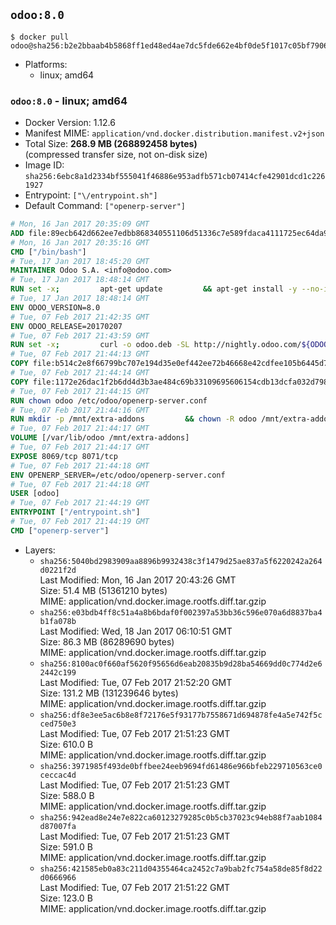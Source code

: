 ## `odoo:8.0`

```console
$ docker pull odoo@sha256:b2e2bbaab4b5868ff1ed48ed4ae7dc5fde662e4bf0de5f1017c05bf7906e3593
```

-	Platforms:
	-	linux; amd64

### `odoo:8.0` - linux; amd64

-	Docker Version: 1.12.6
-	Manifest MIME: `application/vnd.docker.distribution.manifest.v2+json`
-	Total Size: **268.9 MB (268892458 bytes)**  
	(compressed transfer size, not on-disk size)
-	Image ID: `sha256:6ebc8a1d2334bf555041f46886e953adfb571cb07414cfe42901dcd1c2261927`
-	Entrypoint: `["\/entrypoint.sh"]`
-	Default Command: `["openerp-server"]`

```dockerfile
# Mon, 16 Jan 2017 20:35:09 GMT
ADD file:89ecb642d662ee7edbb868340551106d51336c7e589fdaca4111725ec64da957 in / 
# Mon, 16 Jan 2017 20:35:16 GMT
CMD ["/bin/bash"]
# Tue, 17 Jan 2017 18:45:20 GMT
MAINTAINER Odoo S.A. <info@odoo.com>
# Tue, 17 Jan 2017 18:48:14 GMT
RUN set -x;         apt-get update         && apt-get install -y --no-install-recommends             ca-certificates             curl             node-less             node-clean-css             python-gevent             python-pip             python-pyinotify             python-renderpm             python-support         && curl -o wkhtmltox.deb -SL http://nightly.odoo.com/extra/wkhtmltox-0.12.1.2_linux-jessie-amd64.deb         && echo '40e8b906de658a2221b15e4e8cd82565a47d7ee8 wkhtmltox.deb' | sha1sum -c -         && dpkg --force-depends -i wkhtmltox.deb         && apt-get -y install -f --no-install-recommends         && apt-get purge -y --auto-remove -o APT::AutoRemove::RecommendsImportant=false -o APT::AutoRemove::SuggestsImportant=false npm         && rm -rf /var/lib/apt/lists/* wkhtmltox.deb         && pip install psycogreen==1.0
# Tue, 17 Jan 2017 18:48:14 GMT
ENV ODOO_VERSION=8.0
# Tue, 07 Feb 2017 21:42:35 GMT
ENV ODOO_RELEASE=20170207
# Tue, 07 Feb 2017 21:43:59 GMT
RUN set -x;         curl -o odoo.deb -SL http://nightly.odoo.com/${ODOO_VERSION}/nightly/deb/odoo_${ODOO_VERSION}.${ODOO_RELEASE}_all.deb         && echo 'cd8c1dc9d2ddf5a538381eed85871a2e343ec8ae odoo.deb' | sha1sum -c -         && dpkg --force-depends -i odoo.deb         && apt-get update         && apt-get -y install -f --no-install-recommends         && rm -rf /var/lib/apt/lists/* odoo.deb
# Tue, 07 Feb 2017 21:44:13 GMT
COPY file:b514c2e8f66799bc707e194d35e0ef442ee72b46668e42cdfee105b6445d7eb0 in / 
# Tue, 07 Feb 2017 21:44:14 GMT
COPY file:1172e26dac1f2b6dd4d3b3ae484c69b33109695606154cdb13dcfa032d798e88 in /etc/odoo/ 
# Tue, 07 Feb 2017 21:44:15 GMT
RUN chown odoo /etc/odoo/openerp-server.conf
# Tue, 07 Feb 2017 21:44:16 GMT
RUN mkdir -p /mnt/extra-addons         && chown -R odoo /mnt/extra-addons
# Tue, 07 Feb 2017 21:44:17 GMT
VOLUME [/var/lib/odoo /mnt/extra-addons]
# Tue, 07 Feb 2017 21:44:17 GMT
EXPOSE 8069/tcp 8071/tcp
# Tue, 07 Feb 2017 21:44:18 GMT
ENV OPENERP_SERVER=/etc/odoo/openerp-server.conf
# Tue, 07 Feb 2017 21:44:18 GMT
USER [odoo]
# Tue, 07 Feb 2017 21:44:19 GMT
ENTRYPOINT ["/entrypoint.sh"]
# Tue, 07 Feb 2017 21:44:19 GMT
CMD ["openerp-server"]
```

-	Layers:
	-	`sha256:5040bd2983909aa8896b9932438c3f1479d25ae837a5f6220242a264d0221f2d`  
		Last Modified: Mon, 16 Jan 2017 20:43:26 GMT  
		Size: 51.4 MB (51361210 bytes)  
		MIME: application/vnd.docker.image.rootfs.diff.tar.gzip
	-	`sha256:e03bdb4ff8c51a4a8b6bdaf0f002397a53bb36c596e070a6d8837ba4b1fa078b`  
		Last Modified: Wed, 18 Jan 2017 06:10:51 GMT  
		Size: 86.3 MB (86289690 bytes)  
		MIME: application/vnd.docker.image.rootfs.diff.tar.gzip
	-	`sha256:8100ac0f660af5620f95656d6eab20835b9d28ba54669dd0c774d2e62442c199`  
		Last Modified: Tue, 07 Feb 2017 21:52:20 GMT  
		Size: 131.2 MB (131239646 bytes)  
		MIME: application/vnd.docker.image.rootfs.diff.tar.gzip
	-	`sha256:df8e3ee5ac6b8e8f72176e5f93177b7558671d694878fe4a5e742f5cced750e3`  
		Last Modified: Tue, 07 Feb 2017 21:51:23 GMT  
		Size: 610.0 B  
		MIME: application/vnd.docker.image.rootfs.diff.tar.gzip
	-	`sha256:3971985f493de0bffbee24eeb9694fd61486e966bfeb229710563ce0ceccac4d`  
		Last Modified: Tue, 07 Feb 2017 21:51:23 GMT  
		Size: 588.0 B  
		MIME: application/vnd.docker.image.rootfs.diff.tar.gzip
	-	`sha256:942ead8e24e7e822ca60123279285c0b5cb37023c94eb88f7aab1084d87007fa`  
		Last Modified: Tue, 07 Feb 2017 21:51:23 GMT  
		Size: 591.0 B  
		MIME: application/vnd.docker.image.rootfs.diff.tar.gzip
	-	`sha256:421585eb0a83c211d04355464ca2452c7a9bab2fc754a58de85f8d22d0666966`  
		Last Modified: Tue, 07 Feb 2017 21:51:22 GMT  
		Size: 123.0 B  
		MIME: application/vnd.docker.image.rootfs.diff.tar.gzip
